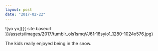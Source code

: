 ```yaml
---
layout: post
date: "2017-02-22"
---
```


![yo yo]({{ site.baseurl }}/assets/images/2017/tumblr_ols1smqVJ61r16syio1_1280-1024x576.jpg)

The kids really enjoyed being in the snow.

